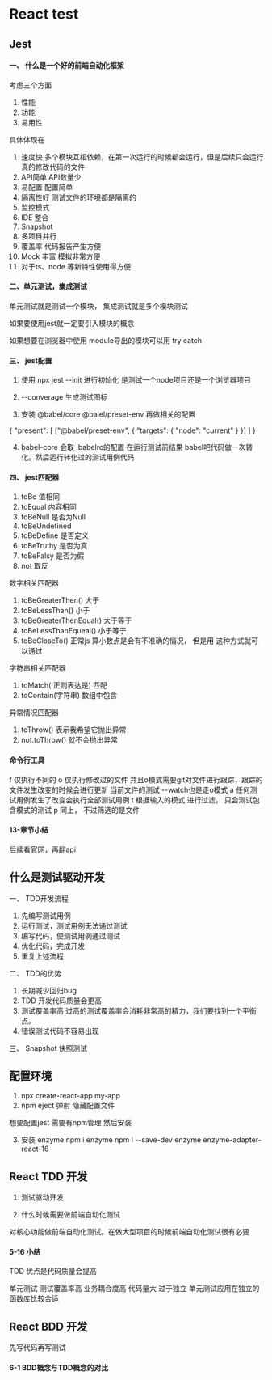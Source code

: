 # React test

## Jest 
#### 一、 什么是一个好的前端自动化框架
考虑三个方面

1. 性能
2. 功能
3. 易用性

具体体现在 

1. 速度快 多个模块互相依赖，在第一次运行的时候都会运行，但是后续只会运行真的修改代码的文件
2. API简单  API数量少
3. 易配置 配置简单
4. 隔离性好 测试文件的环境都是隔离的
5. 监控模式
6. IDE 整合
7. Snapshot
8. 多项目并行 
9. 覆盖率 代码报告产生方便
10. Mock 丰富  模拟非常方便
11. 对于ts、node 等新特性使用得方便

#### 二、单元测试，集成测试

单元测试就是测试一个模块， 集成测试就是多个模块测试

如果要使用jest就一定要引入模块的概念

如果想要在浏览器中使用 module导出的模块可以用 try catch

#### 三、 jest配置

1. 使用  npx  jest --init 进行初始化 是测试一个node项目还是一个浏览器项目

2. --converage  生成测试图标

3. 安装 @babel/core @balel/preset-env 再做相关的配置

{
  "present": [
    ["@babel/preset-env", {
      "targets": {
        "node": "current"
      }
    }]
  ]
}

4. babel-core 会取 .babelrc的配置 在运行测试前结果 babel吧代码做一次转化。然后运行转化过的测试用例代码

#### 四、 jest匹配器

1. toBe 值相同
2. toEqual 内容相同
3. toBeNull 是否为Null
4. toBeUndefined 
5. toBeDefine 是否定义
6. toBeTruthy 是否为真
7. toBeFalsy 是否为假
8. not 取反

数字相关匹配器
1. toBeGreaterThen() 大于
2. toBeLessThan() 小于
3. toBeGreaterThenEqual() 大于等于
4. toBeLessThanEqueal() 小于等于
5. toBeCloseTo()  正常js 算小数点是会有不准确的情况， 但是用 这种方式就可以通过

字符串相关匹配器
1. toMatch( 正则表达是) 匹配
2. toContain(字符串) 数组中包含 

异常情况匹配器
1. toThrow() 表示我希望它抛出异常
2. not.toThrow() 就不会抛出异常

#### 命令行工具

f 仅执行不同的
o 仅执行修改过的文件 并且o模式需要git对文件进行跟踪，跟踪的文件发生改变的时候会进行更新 当前文件的测试  --watch也是走o模式
a 任何测试用例发生了改变会执行全部测试用例
t 根据输入的模式 进行过滤， 只会测试包含模式的测试
p 同上， 不过筛选的是文件

 
#### 13-章节小结

后续看官网，再翻api

## 什么是测试驱动开发

一、 TDD开发流程

1. 先编写测试用例
2. 运行测试，测试用例无法通过测试
3. 编写代码，使测试用例通过测试
4. 优化代码，完成开发
5. 重复上述流程

二、 TDD的优势

1. 长期减少回归bug
2. TDD 开发代码质量会更高
3. 测试覆盖率高
过高的测试覆盖率会消耗非常高的精力，我们要找到一个平衡点。
4. 错误测试代码不容易出现

三、 Snapshot 快照测试

## 配置环境

1. npx create-react-app my-app
2. npm eject 弹射 隐藏配置文件

想要配置jest 需要有npm管理 然后安装

3. 安装 enzyme 
npm i enzyme
npm i --save-dev enzyme enzyme-adapter-react-16


## React TDD 开发 

1. 测试驱动开发

2. 什么时候需要做前端自动化测试

对核心功能做前端自动化测试。在做大型项目的时候前端自动化测试很有必要


#### 5-16 小结 

TDD 优点是代码质量会提高

单元测试 测试覆盖率高 业务耦合度高 代码量大 过于独立
单元测试应用在独立的函数库比较合适

##  React BDD 开发

先写代码再写测试

#### 6-1 BDD概念与TDD概念的对比



